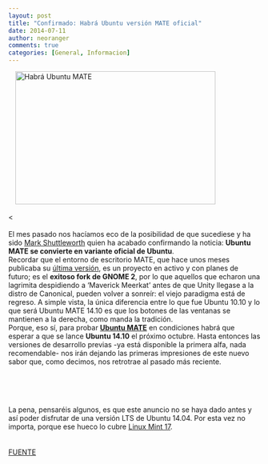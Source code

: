 ```yaml
---
layout: post
title: "Confirmado: Habrá Ubuntu versión MATE oficial"
date: 2014-07-11
author: neoranger
comments: true
categories: [General, Informacion]
---
```

<div class="separator" style="clear:both;text-align:center;"></div><div class="separator" style="clear:both;text-align:center;"></div><div style="margin-left:1em;margin-right:1em;"><img alt="Habrá Ubuntu MATE" class="aligncenter size-full wp-image-30298" src="http://www.muylinux.com/wp-content/uploads/2014/07/ubuntu-mate.png" height="266" title="ubuntu mate" width="400" /> </div><br /><<br /><br /><span>El mes pasado nos hacíamos eco de la posibilidad de que sucediese y ha sido <a href="https://plus.google.com/+MarkShuttleworthCanonical/posts/MpDMCeaUi3K" target="_blank" title="Mark Shuttleworth">Mark Shuttleworth</a> quien ha acabado confirmando la noticia: <b>Ubuntu MATE se convierte en variante oficial de Ubuntu</b>.</span><br /><span></span><span>Recordar que el entorno de escritorio MATE, que hace unos meses publicaba su <a href="http://www.muylinux.com/2014/03/05/mate-1-8" target="_blank" title="MATE 1.8 está listo">última versión</a>, es un proyecto en activo y con planes de futuro; es el <b>exitoso fork de GNOME 2</b>,  por lo que aquellos que echaron una lagrimita despidiendo a ‘Maverick  Meerkat’ antes de que Unity llegase a la distro de Canonical, pueden  volver a sonreír: el viejo paradigma está de regreso. A simple vista, la  única diferencia entre lo que fue Ubuntu 10.10 y lo que será Ubuntu  MATE 14.10 es que los botones de las ventanas se mantienen a la derecha,  como manda la tradición.</span><br /><span></span><span>Porque, eso sí, para probar <a href="http://ubuntu-mate.org/" target="_blank" title="Ubuntu MATE Remix"><b>Ubuntu MATE</b></a> en condiciones habrá que esperar a que se lance <b>Ubuntu 14.10</b> el próximo octubre. Hasta entonces las versiones de desarrollo previas  -ya está disponible la primera alfa, nada recomendable- nos irán dejando  las primeras impresiones de este nuevo sabor que, como decimos, nos  retrotrae al pasado más reciente.</span><br /><br /><span></span><div class="separator" style="clear:both;text-align:center;"><span></span><a class="cboxElement fancybox" href="http://www.muylinux.com/wp-content/uploads/2014/07/01_Ubuntu_MATE_Remix.png" rel="gallery" style="margin-left:1em;margin-right:1em;" title="Habrá Ubuntu MATE"></a></div><div class="gallery galleryid-30297 gallery-columns-3 gallery-size-thumbnail" id="gallery-1"> <dl class="gallery-item"><dt class="gallery-icon"> </dt></dl><dl class="gallery-item"><dt class="gallery-icon"> </dt></dl><div class="separator" style="clear:both;text-align:center;"><a class="cboxElement fancybox" href="http://www.muylinux.com/wp-content/uploads/2014/07/11_Engrampa.png" rel="gallery" style="margin-left:1em;margin-right:1em;" title="Habrá Ubuntu MATE"></a></div><div class="separator" style="clear:both;text-align:center;"><a class="cboxElement fancybox" href="http://www.muylinux.com/wp-content/uploads/2014/07/08_System_Monitor.png" rel="gallery" style="margin-left:1em;margin-right:1em;" title="Habrá Ubuntu MATE"></a></div><div class="separator" style="clear:both;text-align:center;"><a class="cboxElement fancybox" href="http://www.muylinux.com/wp-content/uploads/2014/07/03_Caja.png" rel="gallery" style="margin-left:1em;margin-right:1em;" title="Habrá Ubuntu MATE"></a></div><div class="separator" style="clear:both;text-align:center;"><a class="cboxElement fancybox" href="http://www.muylinux.com/wp-content/uploads/2014/07/07_Terminal.png" rel="gallery" style="margin-left:1em;margin-right:1em;" title="Habrá Ubuntu MATE"></a></div><dl class="gallery-item"><div class="separator" style="clear:both;text-align:center;"></div><div class="separator" style="clear:both;text-align:center;"><span></span><a class="cboxElement fancybox" href="http://www.muylinux.com/wp-content/uploads/2014/07/12_Pluma.png" rel="gallery" style="margin-left:1em;margin-right:1em;" title="Habrá Ubuntu MATE"></a></div><span></span><br /><dt class="gallery-icon"> </dt></dl><span></span><span></span><span><br style="clear:both;" /></span></div><span></span><span>La pena, pensaréis algunos, es que este anuncio no se haya dado antes  y así poder disfrutar de una versión LTS de Ubuntu 14.04. Por esta vez  no importa, porque ese hueco lo cubre <a href="http://www.muylinux.com/2014/05/16/linux-mint-17-rc-cinnamon-mate" target="_blank" title="Linux Mint 17 RC Cinnamon y MATE">Linux Mint 17</a>.</span><br /><br /><br /><span><a href="http://www.muylinux.com/2014/07/07/ubuntu-mate" target="_blank">FUENTE</a> </span>

